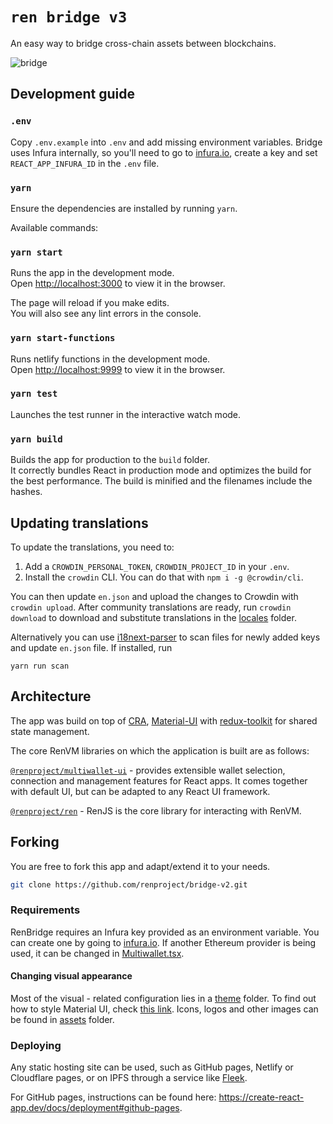 # `ren bridge v3`

An easy way to bridge cross-chain assets between blockchains.

![bridge](https://user-images.githubusercontent.com/2221955/108037890-4b8b0100-708e-11eb-948a-289766d0aebd.png)

## Development guide

### `.env`

Copy `.env.example` into `.env` and add missing environment variables. Bridge uses Infura internally, so you'll need to go to [infura.io](https://infura.io), create a key and set `REACT_APP_INFURA_ID` in the `.env` file.

### `yarn`

Ensure the dependencies are installed by running `yarn`.

Available commands:

### `yarn start`

Runs the app in the development mode.<br />
Open [http://localhost:3000](http://localhost:3000) to view it in the browser.

The page will reload if you make edits.<br />
You will also see any lint errors in the console.

### `yarn start-functions`

Runs netlify functions in the development mode.<br />
Open [http://localhost:9999](http://localhost:9999) to view it in the browser.

### `yarn test`

Launches the test runner in the interactive watch mode.<br />

### `yarn build`

Builds the app for production to the `build` folder.<br />
It correctly bundles React in production mode and optimizes the build for the best performance. The build is minified and the filenames include the hashes.<br />

## Updating translations

To update the translations, you need to:

1. Add a `CROWDIN_PERSONAL_TOKEN`, `CROWDIN_PROJECT_ID` in your `.env`.
2. Install the `crowdin` CLI. You can do that with `npm i -g @crowdin/cli`.

You can then update `en.json` and upload the changes to Crowdin with `crowdin upload`. After community translations are ready, run `crowdin download` to download and substitute translations in the [locales](src/i18n/locales) folder.

Alternatively you can use [i18next-parser](https://github.com/i18next/i18next-parser) to scan files for newly added keys and update `en.json` file. If installed, run

`yarn run scan`


## Architecture

The app was build on top of [CRA](https://reactjs.org/docs/create-a-new-react-app.html), [Material-UI](https://material-ui.com/) with [redux-toolkit](https://redux-toolkit.js.org/) for shared state management.

The core RenVM libraries on which the application is built are as follows:

[`@renproject/multiwallet-ui`](https://www.npmjs.com/package/@renproject/multiwallet-ui) - provides extensible wallet selection, connection and management features for React apps. It comes together with default UI, but can be adapted to any React UI framework.

[`@renproject/ren`](https://www.npmjs.com/package/@renproject/ren) - RenJS is the core library for interacting with RenVM.

## Forking

You are free to fork this app and adapt/extend it to your needs.

```sh
git clone https://github.com/renproject/bridge-v2.git
```

### Requirements

RenBridge requires an Infura key provided as an environment variable. You can create one by going to [infura.io](https://infura.io). If another Ethereum provider is being used, it can be changed in [Multiwallet.tsx](src/providers/multiwallet/Multiwallet.tsx).

#### Changing visual appearance

Most of the visual - related configuration lies in a [theme](src/theme) folder. To find out how to style Material UI, check [this link](https://material-ui.com/customization/theming/). Icons, logos and other images can be found in [assets](src/assets) folder.

### Deploying

Any static hosting site can be used, such as GitHub pages, Netlify or Cloudflare pages, or on IPFS through a service like [Fleek](https://blog.fleek.co/posts/fleek-create-react-app).

For GitHub pages, instructions can be found here: https://create-react-app.dev/docs/deployment#github-pages.
